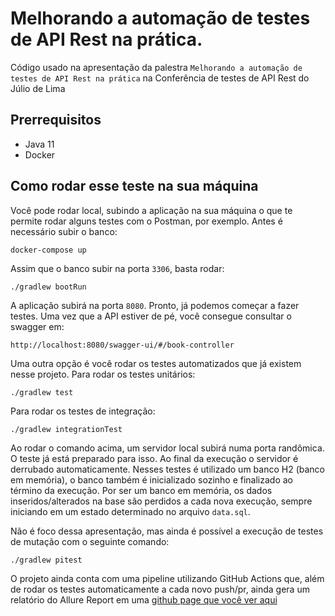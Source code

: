 # Melhorando a automação de testes de API Rest na prática.

Código usado na apresentação da palestra `Melhorando a automação de testes de API Rest na prática` na Conferência de testes de API Rest do Júlio de Lima

## Prerrequisitos

* Java 11
* Docker

## Como rodar esse teste na sua máquina

Você pode rodar local, subindo a aplicação na sua máquina o que te permite rodar alguns testes com o Postman, por exemplo.
Antes é necessário subir o banco:

```
docker-compose up
```

Assim que o banco subir na porta `3306`, basta rodar:

```
./gradlew bootRun
```

A aplicação subirá na porta `8080`. Pronto, já podemos começar a fazer testes. Uma vez que a API estiver de pé, você consegue consultar o swagger em:

```
http://localhost:8080/swagger-ui/#/book-controller
```

Uma outra opção é você rodar os testes automatizados que já existem nesse projeto. Para rodar os testes unitários:

```
./gradlew test
```

Para rodar os testes de integração:

```
./gradlew integrationTest
```

Ao rodar o comando acima, um servidor local subirá numa porta randômica. O teste já está preparado para isso. Ao final da execução o servidor é derrubado 
automaticamente. Nesses testes é utilizado um banco H2 (banco em memória), o banco também é inicializado sozinho e finalizado ao término da execução.
Por ser um banco em memória, os dados inseridos/alterados na base são perdidos a cada nova execução, sempre iniciando em um estado determinado no arquivo
`data.sql`.

Não é foco dessa apresentação, mas ainda é possível a execução de testes de mutação com o seguinte comando:

```
./gradlew pitest
```

O projeto ainda conta com uma pipeline utilizando GitHub Actions que, além de rodar os testes automaticamente a cada novo push/pr,
ainda gera um relatório do Allure Report em uma [github page que você ver aqui](https://rapesil.github.io/apresentacao-ptqs-2022/)

